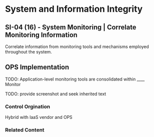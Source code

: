 # System and Information Integrity
## SI-04 (16) - System Monitoring | Correlate Monitoring Information

Correlate information from monitoring tools and mechanisms employed throughout the system.

## OPS Implementation

TODO: Application-level monitoring tools are consolidated within ____ Monitor

TODO: provide screenshot and seek inherited text

### Control Orgination

Hybrid with IaaS vendor and OPS

### Related Content
